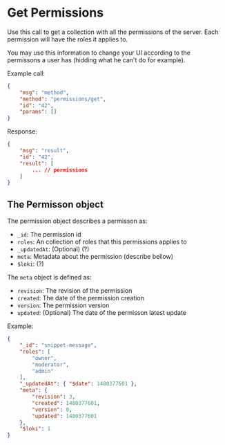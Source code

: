# Get Permissions

Use this call to get a collection with all the permissions of the server. Each permission will have the roles it applies to.

You may use this information to change your UI according to the permissons a user has (hidding what he can't do for example).

Example call:

```json
{
    "msg": "method",
    "method": "permissions/get",
    "id": "42",
    "params": []
}
```

Response:

```json
{
    "msg": "result",
    "id": "42",
    "result": [
        ... // permissions
    ]
}
```

## The Permisson object

The permission object describes a permisson as:

- `_id`: The permission id
- `roles`: An collection of roles that this permissions applies to
- `_updatedAt`: (Optional) (?)
- `meta`: Metadata about the permission (describe bellow)
- `$loki`: (?)

The `meta` object is defined as:

- `revision`: The revision of the permission
- `created`: The date of the permission creation
- `version`: The permission version
- `updated`: (Optional) The date of the permisson latest update

Example:

```json
{
    "_id": "snippet-message",
    "roles": [
        "owner",
        "moderator",
        "admin"
    ],
    "_updatedAt": { "$date": 1480377601 },
    "meta": {
        "revision": 3,
        "created": 1480377601,
        "version": 0,
        "updated": 1480377601
    },
    "$loki": 1
}
```
